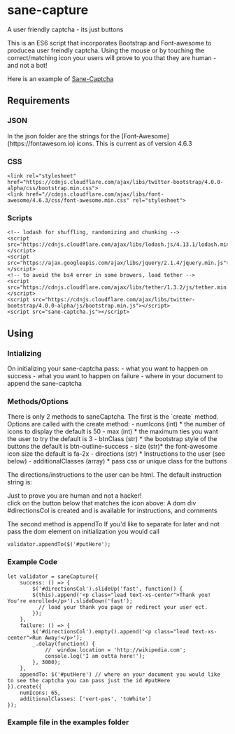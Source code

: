 # sane-capture
A user friendly captcha - its just buttons

This is an ES6 script that incorporates Bootstrap and Font-awesome to producea user freindly captcha.
Using the mouse or by touching the correct/matching icon your users will prove to you that they are human - and not a bot!

Here is an example of <a href="http://matthewhakes.com/saneCaptcha/examples/index.html" target="_blank">Sane-Captcha</a>



<h2>Requirements</h2>

<h3>JSON</h3>
In the json folder are the strings for the [Font-Awesome] (https://fontawesom.io) icons.
This is current as of version 4.6.3

<h3>CSS</h3>

```
<link rel="stylesheet" href="https://cdnjs.cloudflare.com/ajax/libs/twitter-bootstrap/4.0.0-alpha/css/bootstrap.min.css">
<link href="//cdnjs.cloudflare.com/ajax/libs/font-awesome/4.6.3/css/font-awesome.min.css" rel="stylesheet">
```

<h3>Scripts</h3>

```
<!-- lodash for shuffling, randomizing and chunking -->
<script src="https://cdnjs.cloudflare.com/ajax/libs/lodash.js/4.13.1/lodash.min.js"></script>
<script src="https://ajax.googleapis.com/ajax/libs/jquery/2.1.4/jquery.min.js"></script>
<!-- to avoid the bs4 error in some browers, load tether -->
<script src="https://cdnjs.cloudflare.com/ajax/libs/tether/1.3.2/js/tether.min.js"></script>
<script src="https://cdnjs.cloudflare.com/ajax/libs/twitter-bootstrap/4.0.0-alpha/js/bootstrap.min.js"></script>
<script src="sane-captcha.js"></script>
```
<h2>Using</h2>

<h3>Intializing</h3>
On initializing your sane-captcha pass:
 - what you want to happen on success
 - what you want to happen on failure 
 - where in your document to append the sane-captcha

<h3>Methods/Options</h3>
There is only 2 methods to saneCaptcha.
The first is the `create` method.
Options are called with the create method:
- numIcons  (int) * the number of icons to display the default is 50
- max (int) * the maximum ties you want the user to try the default is 3 
- btnClass (str) * the bootstrap style of the buttons the default is btn-outline-success
- size (str)* the font-awesome icon size the default is fa-2x
- directions (str) * Instructions to the user (see below)
- additionalClasses (array) * pass css or unique class for the buttons

The directions/instructions to the user can be html.
The default instruction string is:

Just to prove you are human and not a hacker!<br>click on the button below that matches the icon above:
A dom div #directionsCol is created and is available for instructions, and comments

The second method is appendTo
If you'd like to separate for later and not pass the dom element on initialization
you would call
```
validator.appendTo($('#putHere');
```

<h3>Example Code</h3>

```
let validator = saneCapture({
    success: () => {
        $('#directionsCol').slideUp('fast', function() {
        $(this).append('<p class="lead text-xs-center">Thank you! You're enrolled</p>').slideDown('fast');
          // load your thank you page or redirect your user ect.
        });
    },
    failure: () => {
        $('#directionsCol').empty().append('<p class="lead text-xs-center">Run Away!</p>');
        _.delay(function() {
            //  window.location = 'http://wikipedia.com';
            console.log('I am outta here!');
        }, 3000);
    },
    appendTo: $('#putHere') // where on your document you would like to see the captcha you can pass just the id #putHere
}).create({
    numIcons: 65,
    additionalClasses: ['vert-pos', 'toWhite']
});
```

<h3>Example file in the examples folder</h3>

